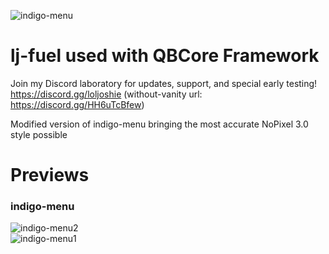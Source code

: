 ![indigo-menu](https://user-images.githubusercontent.com/91661118/139526693-1406c7b1-fb2f-4a3c-be87-c72be59c5e53.png)

# lj-fuel used with QBCore Framework
Join my Discord laboratory for updates, support, and special early testing!
<br>
https://discord.gg/loljoshie (without-vanity url: https://discord.gg/HH6uTcBfew)

Modified version of indigo-menu bringing the most accurate NoPixel 3.0 style possible

# Previews
### indigo-menu
![indigo-menu2](https://user-images.githubusercontent.com/91661118/139526514-86fd2936-eede-449e-84de-4a3a1c6f436f.PNG)
<br>
![indigo-menu1](https://user-images.githubusercontent.com/91661118/139526513-b9a7716d-273b-4f95-acd5-72466cdca299.PNG)